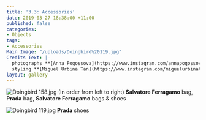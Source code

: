 ```yaml
---
title: '3.3: Accessories'
date: 2019-03-27 18:38:00 +11:00
published: false
categories:
- Objects
tags:
- Accessories
Main Image: "/uploads/Doingbird%20119.jpg"
Credits Text: |-
  photographs **[Anna Pogossova](https://www.instagram.com/annapogossova/)** at **[B&A](https://www.instagram.com/barepsau/)**
  styling **[Miguel Urbina Tan](https://www.instagram.com/miguelurbinatan/)**
layout: gallery
---
```


![Doingbird 158.jpg](/uploads/Doingbird%20158.jpg)
(In order from left to right) **Salvatore Ferragamo** bag, **Prada** bag, **Salvatore Ferragamo** bags & shoes

![Doingbird 119.jpg](/uploads/Doingbird%20119.jpg)
**Prada** shoes